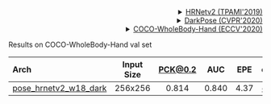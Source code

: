 <!-- [ALGORITHM] -->

<details>
<summary align="right"><a href="https://ieeexplore.ieee.org/abstract/document/9052469/">HRNetv2 (TPAMI'2019)</a></summary>

```bibtex
@article{WangSCJDZLMTWLX19,
  title={Deep High-Resolution Representation Learning for Visual Recognition},
  author={Jingdong Wang and Ke Sun and Tianheng Cheng and
          Borui Jiang and Chaorui Deng and Yang Zhao and Dong Liu and Yadong Mu and
          Mingkui Tan and Xinggang Wang and Wenyu Liu and Bin Xiao},
  journal={TPAMI},
  year={2019}
}
```

</details>

<!-- [ALGORITHM] -->

<details>
<summary align="right"><a href="http://openaccess.thecvf.com/content_CVPR_2020/html/Zhang_Distribution-Aware_Coordinate_Representation_for_Human_Pose_Estimation_CVPR_2020_paper.html">DarkPose (CVPR'2020)</a></summary>

```bibtex
@inproceedings{zhang2020distribution,
  title={Distribution-aware coordinate representation for human pose estimation},
  author={Zhang, Feng and Zhu, Xiatian and Dai, Hanbin and Ye, Mao and Zhu, Ce},
  booktitle={Proceedings of the IEEE/CVF Conference on Computer Vision and Pattern Recognition},
  pages={7093--7102},
  year={2020}
}
```

</details>

<!-- [DATASET] -->

<details>
<summary align="right"><a href="https://link.springer.com/chapter/10.1007/978-3-030-58545-7_12">COCO-WholeBody-Hand (ECCV'2020)</a></summary>

```bibtex
@inproceedings{jin2020whole,
  title={Whole-Body Human Pose Estimation in the Wild},
  author={Jin, Sheng and Xu, Lumin and Xu, Jin and Wang, Can and Liu, Wentao and Qian, Chen and Ouyang, Wanli and Luo, Ping},
  booktitle={Proceedings of the European Conference on Computer Vision (ECCV)},
  year={2020}
}
```

</details>

Results on COCO-WholeBody-Hand val set

| Arch                                                       | Input Size | PCK@0.2 |  AUC  | EPE  |                            ckpt                            |                            log                             |
| :--------------------------------------------------------- | :--------: | :-----: | :---: | :--: | :--------------------------------------------------------: | :--------------------------------------------------------: |
| [pose_hrnetv2_w18_dark](/configs/hand_2d_keypoint/topdown_heatmap/coco_wholebody_hand/td-hm_hrnetv2-w18_dark-8xb32-210e_coco-wholebody-hand-256x256.py) |  256x256   |  0.814  | 0.840 | 4.37 | [ckpt](https://download.openmmlab.com/mmpose/hand/dark/hrnetv2_w18_coco_wholebody_hand_256x256_dark-a9228c9c_20210908.pth) | [log](https://download.openmmlab.com/mmpose/hand/dark/hrnetv2_w18_coco_wholebody_hand_256x256_dark_20210908.log.json) |

